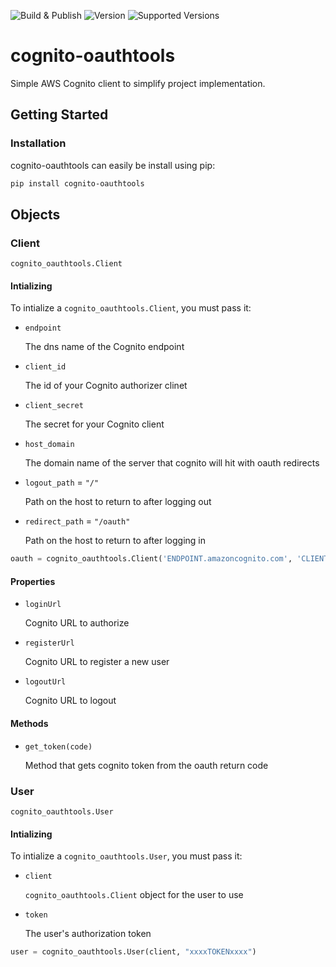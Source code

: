 ![Build & Publish](https://github.com/josephbmanley/cognito-oauthtools/workflows/Build%20&%20Publish/badge.svg) ![Version](https://img.shields.io/pypi/v/cognito-oauthtools) ![Supported Versions](https://img.shields.io/pypi/pyversions/cognito-oauthtools)

# cognito-oauthtools

Simple AWS Cognito client to simplify project implementation.

## Getting Started

### Installation

cognito-oauthtools can easily be install using pip:

```bash
pip install cognito-oauthtools
```

## Objects

### Client

`cognito_oauthtools.Client`

#### Intializing

To intialize a `cognito_oauthtools.Client`, you must pass it:

- `endpoint`

  The dns name of the Cognito endpoint

- `client_id`

  The id of your Cognito authorizer clinet

- `client_secret`

  The secret for your Cognito client

- `host_domain`

  The domain name of the server that cognito will hit with oauth redirects

- `logout_path` = `"/"`

  Path on the host to return to after logging out

- `redirect_path` = `"/oauth"`

  Path on the host to return to after logging in

```python
oauth = cognito_oauthtools.Client('ENDPOINT.amazoncognito.com', 'CLIENT_ID', 'CLIENT_SECRET', 'myapp.example')
```

#### Properties

- `loginUrl`

  Cognito URL to authorize

- `registerUrl`

  Cognito URL to register a new user

- `logoutUrl`

  Cognito URL to logout

#### Methods

- `get_token(code)`

  Method that gets cognito token from the oauth return code

### User

`cognito_oauthtools.User`

#### Intializing

To intialize a `cognito_oauthtools.User`, you must pass it:

- `client`

  `cognito_oauthtools.Client` object for the user to use

- `token`

  The user's authorization token

```python
user = cognito_oauthtools.User(client, "xxxxTOKENxxxx")
```
